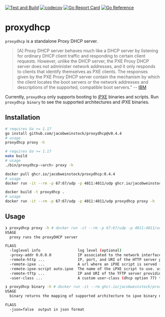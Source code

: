 [![Test and Build](https://github.com/jacobweinstock/proxydhcp/actions/workflows/ci.yaml/badge.svg)](https://github.com/jacobweinstock/proxydhcp/actions/workflows/ci.yaml)
[![codecov](https://codecov.io/gh/jacobweinstock/proxydhcp/branch/main/graph/badge.svg)](https://codecov.io/gh/jacobweinstock/proxydhcp)
[![Go Report Card](https://goreportcard.com/badge/github.com/jacobweinstock/proxydhcp)](https://goreportcard.com/report/github.com/jacobweinstock/proxydhcp)
[![Go Reference](https://pkg.go.dev/badge/github.com/jacobweinstock/proxydhcp.svg)](https://pkg.go.dev/github.com/jacobweinstock/proxydhcp)

# proxydhcp

`proxydhcp` is a standalone Proxy DHCP server.

> [A] Proxy DHCP server behaves much like a DHCP server by listening for ordinary DHCP client traffic and responding to certain client requests. However, unlike the DHCP server, the PXE Proxy DHCP server does not administer network addresses, and it only responds to clients that identify themselves as PXE clients.
> The responses given by the PXE Proxy DHCP server contain the mechanism by which the client locates the boot servers or the network addresses and descriptions of the supported, compatible boot servers."
> -- [IBM](https://www.ibm.com/docs/en/aix/7.1?topic=protocol-preboot-execution-environment-proxy-dhcp-daemon)

Currently, `proxydhcp` only supports booting to [iPXE](https://ipxe.org/) binaries and scripts. Run `proxydhcp binary` to see the supported architectures and iPXE binaries.

## Installation

```bash
# requires Go >= 1.17
go install github.com/jacobweinstock/proxydhcp@v0.4.4
# usage
proxydhcp proxy -h
```

```bash
# requires Go >= 1.17
make build
# usage
./bin/proxydhcp-<arch> proxy -h
```

```bash
docker pull ghcr.io/jacobweinstock/proxydhcp:0.4.4
# usage
docker run -it --rm -p 67:67/udp -p 4011:4011/udp ghcr.io/jacobweinstock/proxydhcp:0.4.4 proxy -h
```

```bash
docker build -t proxydhcp .
# usage
docker run -it --rm -p 67:67/udp -p 4011:4011/udp proxydhcp proxy -h
```

## Usage

```bash
❯ proxydhcp proxy -h # docker run -it --rm -p 67:67/udp -p 4011:4011/udp ghcr.io/jacobweinstock/proxydhcp:0.4.4 proxy -h
USAGE
  proxy runs the proxyDHCP server

FLAGS
  -loglevel info                 log level (optional)
  -proxy-addr 0.0.0.0            IP associated to the network interface to listen on for proxydhcp requests.
  -remote-http ...               IP, port, and URI of the HTTP server providing iPXE binaries (i.e. 192.168.2.4:80).
  -remote-ipxe ...               A url where an iPXE script is served (i.e. http://192.168.2.3:8080).
  -remote-ipxe-script auto.ipxe  The name of the iPXE script to use. used with remote-ipxe (http://192.168.2.3/<mac-addr>/auto.ipxe)
  -remote-tftp ...               IP and URI of the TFTP server providing iPXE binaries (192.168.2.5:69).
  -user-class ...                A custom user-class (dhcp option 77) to use to determine when to pivot to serving the ipxe script (-remote-ipxe-script flag).

```

```bash
❯ proxydhcp binary -h # docker run -it --rm ghcr.io/jacobweinstock/proxydhcp:0.4.4 binary -h
USAGE
  binary returns the mapping of supported architecture to ipxe binary name

FLAGS
  -json=false  output in json format

```
